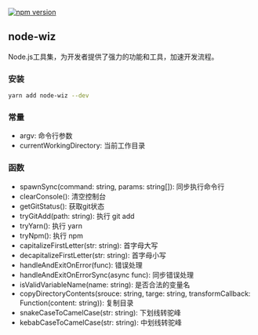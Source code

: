 [![npm version](https://img.shields.io/npm/v/node-wiz.svg?style=flat)](https://www.npmjs.com/package/node-wiz)

## node-wiz
Node.js工具集，为开发者提供了强力的功能和工具，加速开发流程。

### 安装
```bash
yarn add node-wiz --dev
```

### 常量
- argv: 命令行参数
- currentWorkingDirectory: 当前工作目录

### 函数
- spawnSync(command: string, params: string[]): 同步执行命令行
- clearConsole(): 清空控制台
- getGitStatus(): 获取git状态
- tryGitAdd(path: string): 执行 git add
- tryYarn(): 执行 yarn
- tryNpm(): 执行 npm
- capitalizeFirstLetter(str: string): 首字母大写
- decapitalizeFirstLetter(str: string): 首字母小写
- handleAndExitOnError(func): 错误处理
- handleAndExitOnErrorSync(async func): 同步错误处理
- isValidVariableName(name: string): 是否合法的变量名
- copyDirectoryContents(srouce: string, targe: string, transformCallback: Function(content: string)): 复制目录
- snakeCaseToCamelCase(str: string): 下划线转驼峰
- kebabCaseToCamelCase(str: string): 中划线转驼峰